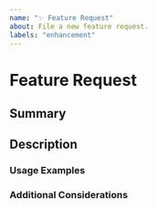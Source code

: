 ```yaml
---
name: "✨ Feature Request"
about: File a new feature request.
labels: "enhancement"
---
```


# Feature Request

## Summary

<!-- A clear and concise 1-2 line summary of the functionality you're looking for. -->

## Description

<!--
    Describe the feature you're looking for, including as much detail as you feel is relevant and helpful.
    Include your motivation for making the request as well; why do you feel this feature is useful, desirable, and/or necessary?
-->

### Usage Examples

<!-- Describe / give examples of how you think it could be surfaced to users, if relevant. -->

### Additional Considerations

<!--
    Would implementing this feature break any existing functionality?
    Is there a specific use case that you have in mind which might need some thought to generalise appropriately for others to make use of it as well?
-->
